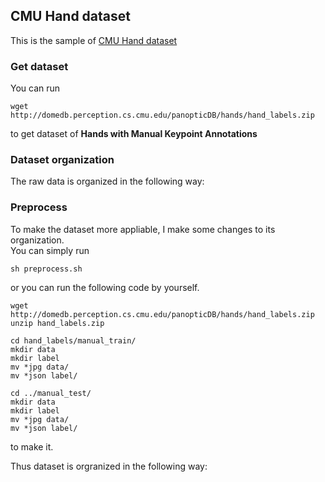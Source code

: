 ## CMU Hand dataset

This is the sample of [CMU Hand dataset](http://domedb.perception.cs.cmu.edu/handdb.html)    


### Get dataset 

You can run 

` wget http://domedb.perception.cs.cmu.edu/panopticDB/hands/hand_labels.zip `


to get dataset of **Hands with Manual Keypoint Annotations**  


### Dataset organization
The raw data is organized in the following way:  



### Preprocess
To make the dataset more appliable, I make some changes to its organization.  
You can simply run

`sh preprocess.sh `

or you can run the following code by yourself. 

````
wget http://domedb.perception.cs.cmu.edu/panopticDB/hands/hand_labels.zip
unzip hand_labels.zip

cd hand_labels/manual_train/
mkdir data
mkdir label
mv *jpg data/
mv *json label/

cd ../manual_test/
mkdir data
mkdir label
mv *jpg data/
mv *json label/

````

to make it.   

Thus dataset is orgranized in the following way:  



 



